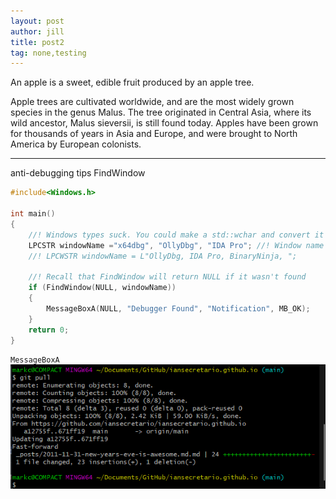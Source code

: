 ```yaml
---
layout: post
author: jill
title: post2
tag: none,testing
---
```

An apple is a sweet, edible fruit produced by an apple tree.

Apple trees are cultivated worldwide, and are the most widely grown species in
the genus Malus. The tree originated in Central Asia, where its wild ancestor,
Malus sieversii, is still found today. Apples have been grown for thousands of
years in Asia and Europe, and were brought to North America by European
colonists.

---
anti-debugging tips FindWindow
```c
#include<Windows.h>

int main()
{
	//! Windows types suck. You could make a std::wchar and convert it with .c_str()
	LPCSTR windowName ="x64dbg", "OllyDbg", "IDA Pro"; //! Window name of the debugger you are checking for
	//! LPCWSTR windowName = L"OllyDbg, IDA Pro, BinaryNinja, ";

	//! Recall that FindWindow will return NULL if it wasn't found
	if (FindWindow(NULL, windowName))
	{
		MessageBoxA(NULL, "Debugger Found", "Notification", MB_OK);
	}
	return 0;
}
```
`MessageBoxA` 
![test](_posts/attachments/Pasted%20image%2020220517143610.png)